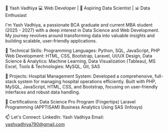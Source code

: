 🌟 Yash Vadhiya
💻 Web Developer | 🧩 Aspiring Data Scientist | 📊 Data Enthusiast

I'm Yash Vadhiya, a passionate BCA graduate and current MBA student (2025 - 2027) with a deep interest in Data Science and Web Development. My journey revolves around transforming data into valuable insights and building scalable, user-friendly applications.

🔨 Technical Skills:
Programming Languages: Python, SQL, JavaScript, PHP
Web Development: HTML, CSS, Bootstrap, Laravel, UI/UX Design,
Data Science & Analytics: Machine Learning, Data Visualization (Tableau), MS Excel,
Tools & Technologies: MySQL, Git, SAS

💼 Projects:
Hospital Management System:
Developed a comprehensive, full-stack system for managing hospital operations efficiently. Built with PHP, MySQL, JavaScript, HTML, CSS, and Bootstrap, focusing on user-friendly interfaces and robust data handling.

📜 Certifications:
Data Science Pro Program (Fingertips)
Laravel Programming (APPTISAM)
Business Analytics Using SAS (Infosys)

📫 Let's Connect:
LinkedIn: Yash Vadhiya
Email: yashvadhiya790@gmail.com
